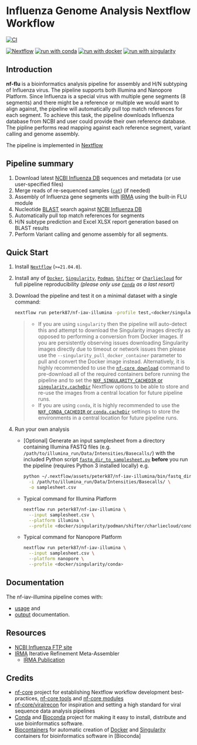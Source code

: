 # Influenza Genome Analysis Nextflow Workflow

[![CI](https://github.com/peterk87/nf-iav-illumina/actions/workflows/ci.yml/badge.svg)](https://github.com/peterk87/nf-iav-illumina/actions/workflows/ci.yml)

[![Nextflow](https://img.shields.io/badge/nextflow%20DSL2-%E2%89%A521.04.0-23aa62.svg?labelColor=000000)](https://www.nextflow.io/)
[![run with conda](http://img.shields.io/badge/run%20with-conda-3EB049?labelColor=000000&logo=anaconda)](https://docs.conda.io/en/latest/)
[![run with docker](https://img.shields.io/badge/run%20with-docker-0db7ed?labelColor=000000&logo=docker)](https://www.docker.com/)
[![run with singularity](https://img.shields.io/badge/run%20with-singularity-1d355c.svg?labelColor=000000)](https://sylabs.io/docs/)

## Introduction

**nf-flu** is a bioinformatics analysis pipeline for assembly and H/N subtyping of Influenza virus. The pipeline supports both Illumina and Nanopore Platform. 
Since Influenza is a special virus with multiple gene segments (8 segments) and there might be a reference or multiple we would want to align against, the pipeline will automatically pull top match references for each segment. 
To achieve this task, the pipeline downloads Influenza database from NCBI and user could provide their own reference database. The pipline performs read mapping against each reference segment, variant calling and genome assembly.

The pipeline is implemented in [Nextflow][]

## Pipeline summary

1. Download latest [NCBI Influenza DB][] sequences and metadata (or use user-specified files)
2. Merge reads of re-sequenced samples ([`cat`](http://www.linfo.org/cat.html)) (if needed)
3. Assembly of Influenza gene segments with [IRMA][] using the built-in FLU module
4. Nucleotide [BLAST][] search against [NCBI Influenza DB][]
5. Automatically pull top match references for segments
6. H/N subtype prediction and Excel XLSX report generation based on BLAST results
7. Perform Variant calling and genome assembly for all segments.

## Quick Start

1. Install [`Nextflow`](https://www.nextflow.io/docs/latest/getstarted.html#installation) (`>=21.04.0`).
2. Install any of [`Docker`](https://docs.docker.com/engine/installation/), [`Singularity`](https://www.sylabs.io/guides/3.0/user-guide/), [`Podman`](https://podman.io/), [`Shifter`](https://nersc.gitlab.io/development/shifter/how-to-use/) or [`Charliecloud`](https://hpc.github.io/charliecloud/) for full pipeline reproducibility _(please only use [`Conda`](https://conda.io/miniconda.html) as a last resort)_
3. Download the pipeline and test it on a minimal dataset with a single command:

    ```bash
    nextflow run peterk87/nf-iav-illumina -profile test,<docker/singularity/podman/shifter/charliecloud/conda>
    ```

    > * If you are using `singularity` then the pipeline will auto-detect this and attempt to download the Singularity images directly as opposed to performing a conversion from Docker images. If you are persistently observing issues downloading Singularity images directly due to timeout or network issues then please use the `--singularity_pull_docker_container` parameter to pull and convert the Docker image instead. Alternatively, it is highly recommended to use the [`nf-core download`](https://nf-co.re/tools/#downloading-pipelines-for-offline-use) command to pre-download all of the required containers before running the pipeline and to set the [`NXF_SINGULARITY_CACHEDIR` or `singularity.cacheDir`](https://www.nextflow.io/docs/latest/singularity.html?#singularity-docker-hub) Nextflow options to be able to store and re-use the images from a central location for future pipeline runs.
    > * If you are using `conda`, it is highly recommended to use the [`NXF_CONDA_CACHEDIR` or `conda.cacheDir`](https://www.nextflow.io/docs/latest/conda.html) settings to store the environments in a central location for future pipeline runs.

4. Run your own analysis

    * [Optional] Generate an input samplesheet from a directory containing Illumina FASTQ files (e.g. `/path/to/illumina_run/Data/Intensities/Basecalls/`) with the included Python script [`fastq_dir_to_samplesheet.py`](https://github.com/peterk87/nf-iav-illumina/blob/master/bin/fastq_dir_to_samplesheet.py) **before** you run the pipeline (requires Python 3 installed locally) e.g.

        ```bash
        python ~/.nextflow/assets/peterk87/nf-iav-illumina/bin/fastq_dir_to_samplesheet.py \
          -i /path/to/illumina_run/Data/Intensities/Basecalls/ \
          -o samplesheet.csv
        ```

    * Typical command for Illumina Platform

        ```bash
        nextflow run peterk87/nf-iav-illumina \
          --input samplesheet.csv \
          --platform illumina \
          --profile <docker/singularity/podman/shifter/charliecloud/conda>
        ```
      
    * Typical command for Nanopore Platform

      ```bash
      nextflow run peterk87/nf-iav-illumina \
        --input samplesheet.csv \
        --platform nanopore \
        --profile <docker/singularity/conda>
      ```

## Documentation

The nf-iav-illumina pipeline comes with:

* [usage](docs/usage.md) and
* [output](docs/output.md) documentation.

## Resources

* [NCBI Influenza FTP site](https://ftp.ncbi.nih.gov/genomes/INFLUENZA/)
* [IRMA][] Iterative Refinement Meta-Assembler
  * [IRMA Publication](https://bmcgenomics.biomedcentral.com/articles/10.1186/s12864-016-3030-6)

## Credits

* [nf-core](https://nf-co.re) project for establishing Nextflow workflow development best-practices, [nf-core tools](https://nf-co.re/tools-docs/) and [nf-core modules](https://github.com/nf-core/modules)
* [nf-core/viralrecon](https://github.com/nf-core/viralrecon) for inspiration and setting a high standard for viral sequence data analysis pipelines
* [Conda](https://docs.conda.io/projects/conda/en/latest/) and [Bioconda](https://bioconda.github.io/) project for making it easy to install, distribute and use bioinformatics software.
* [Biocontainers](https://biocontainers.pro/) for automatic creation of [Docker] and [Singularity] containers for bioinformatics software in [Bioconda]

[NCBI Influenza DB]: https://www.ncbi.nlm.nih.gov/genomes/FLU/Database/nph-select.cgi?go=database
[BLAST]: https://blast.ncbi.nlm.nih.gov/Blast.cgi
[IRMA]: https://wonder.cdc.gov/amd/flu/irma/
[Nextflow]: https://www.nextflow.io/
[Docker]: https://www.docker.com/
[Singularity]: https://www.sylabs.io/guides/3.0/user-guide/quick_start.html#quick-installation-steps
